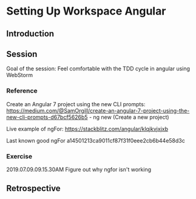 ﻿# Setting Up Workspace Angular

## Introduction

## Session

Goal of the session:
  Feel comfortable with the TDD cycle in angular using WebStorm

### Reference

Create an Angular 7 project using the new CLI prompts:
https://medium.com/@SamOrgill/create-an-angular-7-project-using-the-new-cli-prompts-d67bcf5626b5
	- ng new (Create a new project)

Live example of ngFor:
https://stackblitz.com/angular/klqjkvjxjxb


Last known good ngFor
a14501213ca9011cf87f31f0eee2cb6b44e58d3c


### Exercise

2019.07.09.09.15.30AM <NA> Figure out why ngfor isn't working

## Retrospective

